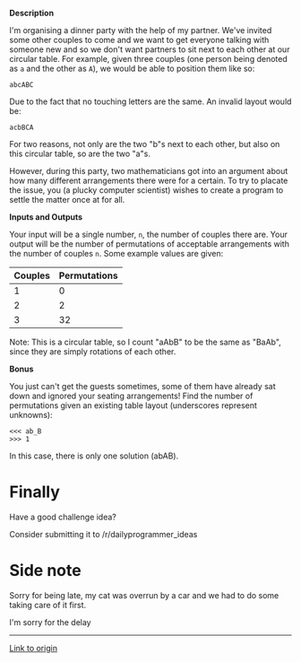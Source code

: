 **Description**

I'm organising a dinner party with the help of my partner.  We've invited some other couples to come and we want to get everyone talking with someone new and so we don't want partners to sit next to each other at our circular table.  For example, given three couples (one person being denoted as `a` and the other as `A`), we would be able to position them like so:

    abcABC

Due to the fact that no touching letters are the same.  An invalid layout would be:

    acbBCA

For two reasons, not only are the two "b"s next to each other, but also on this circular table, so are the two "a"s.

However, during this party, two mathematicians got into an argument about how many different arrangements there were for a certain.  To try to placate the issue, you (a plucky computer scientist) wishes to create a program to settle the matter once at for all.

**Inputs and Outputs**

Your input will be a single number, `n`, the number of couples there are.  Your output will be the number of permutations of acceptable arrangements with the number of couples `n`.  Some example values are given:

| **Couples** | **Permutations** |
|-------------|------------------|
| 1           | 0                |
| 2           | 2                |
| 3           | 32               |

Note: This is a circular table, so I count "aAbB" to be the same as "BaAb", since they are simply rotations of each other.

**Bonus**

You just can't get the guests sometimes, some of them have already sat down and ignored your seating arrangements!  Find the number of permutations given an existing table layout (underscores represent unknowns):

    <<< ab_B
    >>> 1

In this case, there is only one solution (abAB).

# Finally

Have a good challenge idea?

Consider submitting it to /r/dailyprogrammer_ideas

# Side note

Sorry for being late, my cat was overrun by a car and we had to do some taking care of it first.

I'm sorry for the delay

---

[Link to origin](https://www.reddit.com/r/dailyprogrammer/5ijb4z)